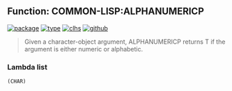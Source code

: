 ## Function: COMMON-LISP:ALPHANUMERICP
[![package](https://img.shields.io/badge/Package-COMMON--LISP-5f9ea0.svg?style=social&colorA=999999)](../) [![type](https://img.shields.io/badge/Type-Function-5f9ea0.svg?style=social&colorA=999999)](../#function) [![clhs](https://img.shields.io/badge/CLHS-ALPHANUMERICP-5f9ea0.svg?style=social&colorA=999999)](http://www.lispworks.com/documentation/HyperSpec/Body/f_alphan.htm) [![github](https://img.shields.io/badge/GitHub-View_the_source-5f9ea0.svg?style=social&colorA=999999&logo=github)](https://github.com/sbcl/sbcl/blob/master/src/code/target-char.lisp/) 

> Given a character-object argument, ALPHANUMERICP returns T if the argument
> is either numeric or alphabetic.

### Lambda list
```
(CHAR)
```
